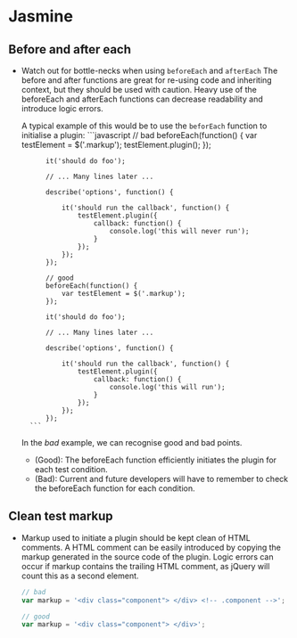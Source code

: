 # Jasmine

## Before and after each

- Watch out for bottle-necks when using ```beforeEach``` and ```afterEach```
    The before and after functions are great for re-using code and inheriting context, but they should be used with caution.
    Heavy use of the beforeEach and afterEach functions can decrease readability and introduce logic errors.

    A typical example of this would be to use the ```beforEach``` function to initialise a plugin:
        ```javascript
            // bad
            beforeEach(function() {
                var testElement = $('.markup');
                testElement.plugin();
            });

            it('should do foo');

            // ... Many lines later ...

            describe('options', function() {

                it('should run the callback', function() {
                    testElement.plugin({
                        callback: function() {
                            console.log('this will never run');
                        }
                    });
                });
            });

            // good
            beforeEach(function() {
                var testElement = $('.markup');
            });

            it('should do foo');

            // ... Many lines later ...

            describe('options', function() {

                it('should run the callback', function() {
                    testElement.plugin({
                        callback: function() {
                            console.log('this will run');
                        }
                    });
                });
            });
        ```
    In the *bad* example, we can recognise good and bad points.
    - (Good): The beforeEach function efficiently initiates the plugin for each test condition.
    - (Bad): Current and future developers will have to remember to check the beforeEach function for each condition.

## Clean test markup

- Markup used to initiate a plugin should be kept clean of HTML comments.
A HTML comment can be easily introduced by copying the markup generated in the source code of the plugin.
Logic errors can occur if markup contains the trailing HTML comment, as jQuery will count this as a second element.

    ```javascript
    // bad
    var markup = '<div class="component"> </div> <!-- .component -->';

    // good
    var markup = '<div class="component"> </div>';
    ```
